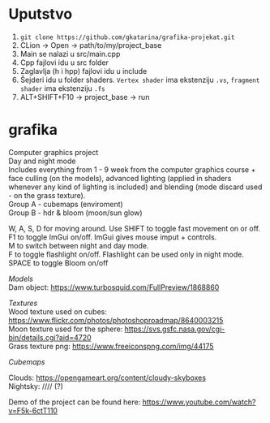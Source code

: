 # Uputstvo
1. `git clone https://github.com/gkatarina/grafika-projekat.git`
2. CLion -> Open -> path/to/my/project_base
3. Main se nalazi u src/main.cpp
4. Cpp fajlovi idu u src folder
5. Zaglavlja (h i hpp) fajlovi idu u include
6. Šejderi idu u folder shaders. `Vertex shader` ima ekstenziju `.vs`, `fragment shader` ima ekstenziju `.fs`
7. ALT+SHIFT+F10 -> project_base -> run

# grafika

Computer graphics project  
Day and night mode  
Includes everything from 1 - 9 week from the computer graphics course + face culling (on the models), advanced lighting (applied in shaders whenever any kind of lighting is included) and blending (mode discard used - on the grass texture).  
Group A - cubemaps (enviroment)  
Group B - hdr & bloom (moon/sun glow) 

W, A, S, D for moving around. Use SHIFT to toggle fast movement on or off.  
F1 to toggle ImGui on/off. ImGui gives mouse imput + controls.  
M to switch between night and day mode.  
F to toggle flashlight on/off. Flashlight can be used only in night mode.  
SPACE to toggle Bloom on/off

_Models_  
Dam object: https://www.turbosquid.com/FullPreview/1868860  

_Textures_   
Wood texture used on cubes: https://www.flickr.com/photos/photoshoproadmap/8640003215  
Moon texture used for the sphere:  https://svs.gsfc.nasa.gov/cgi-bin/details.cgi?aid=4720  
Grass texture png: https://www.freeiconspng.com/img/44175  

_Cubemaps_  

Clouds: https://opengameart.org/content/cloudy-skyboxes  
Nightsky: //// (?)

Demo of the project can be found here: https://www.youtube.com/watch?v=F5k-6ctT110 
